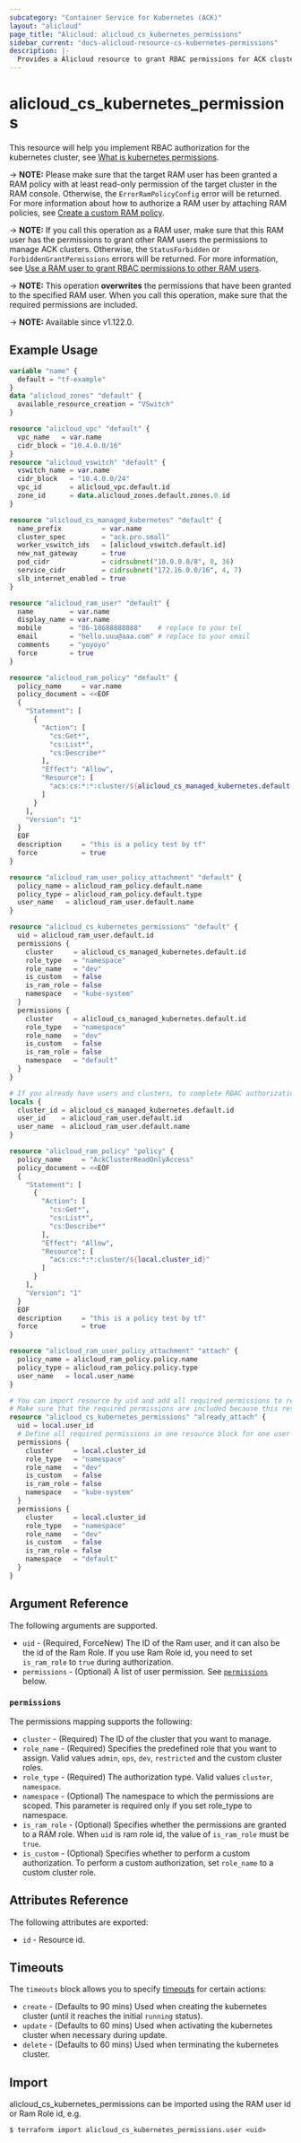 ```yaml
---
subcategory: "Container Service for Kubernetes (ACK)"
layout: "alicloud"
page_title: "Alicloud: alicloud_cs_kubernetes_permissions"
sidebar_current: "docs-alicloud-resource-cs-kubernetes-permissions"
description: |-
  Provides a Alicloud resource to grant RBAC permissions for ACK cluster.
---
```


# alicloud_cs_kubernetes_permissions

This resource will help you implement RBAC authorization for the kubernetes cluster, see [What is kubernetes permissions](https://www.alibabacloud.com/help/en/ack/ack-managed-and-ack-dedicated/developer-reference/api-grantpermissions).

-> **NOTE:** Please make sure that the target RAM user has been granted a RAM policy with at least read-only permission of the target cluster in the RAM console. Otherwise, the `ErrorRamPolicyConfig` error will be returned. 
For more information about how to authorize a RAM user by attaching RAM policies, see [Create a custom RAM policy](https://www.alibabacloud.com/help/doc-detail/86485.htm).

-> **NOTE:** If you call this operation as a RAM user, make sure that this RAM user has the permissions to grant other RAM users the permissions to manage ACK clusters. Otherwise, the `StatusForbidden` or `ForbiddenGrantPermissions` errors will be returned. For more information, see [Use a RAM user to grant RBAC permissions to other RAM users](https://www.alibabacloud.com/help/faq-detail/119035.htm).

-> **NOTE:** This operation **overwrites** the permissions that have been granted to the specified RAM user. When you call this operation, make sure that the required permissions are included.

-> **NOTE:** Available since v1.122.0.

## Example Usage

```terraform
variable "name" {
  default = "tf-example"
}
data "alicloud_zones" "default" {
  available_resource_creation = "VSwitch"
}

resource "alicloud_vpc" "default" {
  vpc_name   = var.name
  cidr_block = "10.4.0.0/16"
}
resource "alicloud_vswitch" "default" {
  vswitch_name = var.name
  cidr_block   = "10.4.0.0/24"
  vpc_id       = alicloud_vpc.default.id
  zone_id      = data.alicloud_zones.default.zones.0.id
}

resource "alicloud_cs_managed_kubernetes" "default" {
  name_prefix          = var.name
  cluster_spec         = "ack.pro.small"
  worker_vswitch_ids   = [alicloud_vswitch.default.id]
  new_nat_gateway      = true
  pod_cidr             = cidrsubnet("10.0.0.0/8", 8, 36)
  service_cidr         = cidrsubnet("172.16.0.0/16", 4, 7)
  slb_internet_enabled = true
}

resource "alicloud_ram_user" "default" {
  name         = var.name
  display_name = var.name
  mobile       = "86-18688888888"    # replace to your tel
  email        = "hello.uuu@aaa.com" # replace to your email
  comments     = "yoyoyo"
  force        = true
}

resource "alicloud_ram_policy" "default" {
  policy_name     = var.name
  policy_document = <<EOF
  {
    "Statement": [
      {
        "Action": [
          "cs:Get*",
          "cs:List*",
          "cs:Describe*"
        ],
        "Effect": "Allow",
        "Resource": [
          "acs:cs:*:*:cluster/${alicloud_cs_managed_kubernetes.default.id}"
        ]
      }
    ],
    "Version": "1"
  }
  EOF
  description     = "this is a policy test by tf"
  force           = true
}

resource "alicloud_ram_user_policy_attachment" "default" {
  policy_name = alicloud_ram_policy.default.name
  policy_type = alicloud_ram_policy.default.type
  user_name   = alicloud_ram_user.default.name
}

resource "alicloud_cs_kubernetes_permissions" "default" {
  uid = alicloud_ram_user.default.id
  permissions {
    cluster     = alicloud_cs_managed_kubernetes.default.id
    role_type   = "namespace"
    role_name   = "dev"
    is_custom   = false
    is_ram_role = false
    namespace   = "kube-system"
  }
  permissions {
    cluster     = alicloud_cs_managed_kubernetes.default.id
    role_type   = "namespace"
    role_name   = "dev"
    is_custom   = false
    is_ram_role = false
    namespace   = "default"
  }
}

# If you already have users and clusters, to complete RBAC authorization, you only need to run the following code to use Terraform.
locals {
  cluster_id = alicloud_cs_managed_kubernetes.default.id
  user_id    = alicloud_ram_user.default.id
  user_name  = alicloud_ram_user.default.name
}

resource "alicloud_ram_policy" "policy" {
  policy_name     = "AckClusterReadOnlyAccess"
  policy_document = <<EOF
  {
    "Statement": [
      {
        "Action": [
          "cs:Get*",
          "cs:List*",
          "cs:Describe*"
        ],
        "Effect": "Allow",
        "Resource": [
          "acs:cs:*:*:cluster/${local.cluster_id}"
        ]
      }
    ],
    "Version": "1"
  }
  EOF
  description     = "this is a policy test by tf"
  force           = true
}

resource "alicloud_ram_user_policy_attachment" "attach" {
  policy_name = alicloud_ram_policy.policy.name
  policy_type = alicloud_ram_policy.policy.type
  user_name   = local.user_name
}

# You can import resource by uid and add all required permissions to resource firstly.
# Make sure that the required permissions are included because this resource will overwrite the permissions that have been granted to the specified RAM user.
resource "alicloud_cs_kubernetes_permissions" "already_attach" {
  uid = local.user_id
  # Define all required permissions in one resource block for one user using list permissions, otherwise they will overwrite each other.
  permissions {
    cluster     = local.cluster_id
    role_type   = "namespace"
    role_name   = "dev"
    is_custom   = false
    is_ram_role = false
    namespace   = "kube-system"
  }
  permissions {
    cluster     = local.cluster_id
    role_type   = "namespace"
    role_name   = "dev"
    is_custom   = false
    is_ram_role = false
    namespace   = "default"
  }
}
```
## Argument Reference

The following arguments are supported.

* `uid` - (Required, ForceNew) The ID of the Ram user, and it can also be the id of the Ram Role. If you use Ram Role id, you need to set `is_ram_role` to `true` during authorization.
* `permissions` - (Optional) A list of user permission. See [`permissions`](#permissions) below.

### `permissions`

The permissions mapping supports the following:

* `cluster` - (Required) The ID of the cluster that you want to manage.
* `role_name` - (Required) Specifies the predefined role that you want to assign. Valid values `admin`, `ops`, `dev`, `restricted` and the custom cluster roles.
* `role_type` - (Required) The authorization type. Valid values `cluster`, `namespace`.
* `namespace` - (Optional) The namespace to which the permissions are scoped. This parameter is required only if you set role_type to namespace.
* `is_ram_role` - (Optional) Specifies whether the permissions are granted to a RAM role. When `uid` is ram role id, the value of `is_ram_role` must be `true`.
* `is_custom` - (Optional) Specifies whether to perform a custom authorization. To perform a custom authorization, set `role_name` to a custom cluster role.

## Attributes Reference

The following attributes are exported:
* `id` - Resource id.

## Timeouts

The `timeouts` block allows you to specify [timeouts](https://www.terraform.io/docs/configuration-0-11/resources.html#timeouts) for certain actions:

* `create` - (Defaults to 90 mins) Used when creating the kubernetes cluster (until it reaches the initial `running` status).
* `update` - (Defaults to 60 mins) Used when activating the kubernetes cluster when necessary during update.
* `delete` - (Defaults to 60 mins) Used when terminating the kubernetes cluster.

## Import

alicloud_cs_kubernetes_permissions can be imported using the RAM user id or Ram Role id, e.g.

```shell
$ terraform import alicloud_cs_kubernetes_permissions.user <uid>
```
